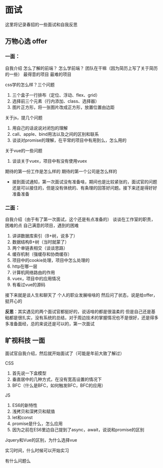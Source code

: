 # 面试

这里将记录春招的一些面试和自我反思

## 万物心选  offer

### 一面：
自我介绍
怎么了解的前端？
怎么学前端？
团队在干嘛（因为简历上写了关于简历的一些）
最得意的项目
最难的项目

css学的怎么样？三个问题
1. 三个盒子一行排布（定位、浮动、flex、grid）
2. 选择前三个元素（行内添加、class、选择器）
3. 图片正方形，将一张图片改成正方形，放置位置由边距

关于js，提几个问题
1. 用自己的话说说对闭包的理解
2. call、apple、bind用法以及之间的区别和联系
3. 谈谈对promise的理解，在平常的项目中有用到么，怎么用的

关于vue的一些问题
1. 谈谈关于vuex，项目中有没有使用vuex

期待的第一份工作是怎么样的
期待的第一个公司是怎么样的

- 接到面试通知，第一次面试没有准备啥，期间也是比较紧张的，面试官的问题还是可以接住的，但是没有体统的、有条理的回答好问题。接下来还是得好好准备准备

### 二面：

自我介绍（由于有了第一次面试，这个还是有点准备的）
谈谈在工作室的职责，困难的点
自己满意的项目，遇到的困难

1. 讲讲数据库索引（B+树，说多了）
2. 数据结构B+树（当时就蒙了）
3. 两个单链表相交（谈谈思路）
4. 缓存机制（强缓存和协商缓存）
5. 项目中的cookie处理，项目中怎么处理的
6. http在哪一层
7. 计算机网络路由的作用
8. vuex，项目中的应用情况
9. 有看过vue的源码

接下来就是谈人生和聊天了
个人的职业发展啥啥的
然后问了状态，说是给offer，挺开心的

**反思**：其实遇见的两个面试官都挺好的，说话啥的都是很温柔的
但是自己还是基础都是很扎实，没有系统的总结，对于周边技术的掌握情况也不是很好，还是得多多准备面经，总的来说还是可以的，第一次面试


## 旷视科技 一面

面试官自我介绍，然后就开始面试了（可能是年前大致了解过）

CSS

1. 首先说一下盒模型
2. 垂直居中的几种方式，在没有宽高设置的情况下
3. BFC（什么是BFC，如何触发BFC，BFC的应用）

JS

1. ES6的新特性
2. 浅拷贝和深拷贝和赋值
3. let和const
4. promise是什么，怎么应用
5. 因为之前在ES6里边自己提到了async，await，说说和promise的区别

Jquery和Vue的区别，为什么选择vue

实习时间，什么时候可以开始实习

有什么问题么